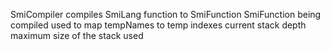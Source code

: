 SmiCompiler compiles SmiLang function to SmiFunction
	<func> SmiFunction being compiled
	<tempNames> used to map tempNames to temp indexes 
	<stackSize> current stack depth 
	<maxStackSize> maximum size of the stack used